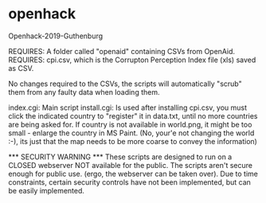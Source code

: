 # openhack
Openhack-2019-Guthenburg

REQUIRES: A folder called "openaid" containing CSVs from OpenAid.
REQUIRES: cpi.csv, which is the Corrupton Perception Index file (xls) saved as CSV.

No changes required to the CSVs, the scripts will automatically "scrub" them from any faulty data when loading them.

index.cgi: Main script
install.cgi: Is used after installing cpi.csv, you must click the indicated country to "register" it in data.txt, until no more countries are being asked for.
If country is not available in world.png, it might be too small - enlarge the country in MS Paint.
(No, your'e not changing the world :-), its just that the map needs to be more coarse to convey the information)

*** SECURITY WARNING ***
These scripts are designed to run on a CLOSED webserver NOT available for the public. The scripts aren't secure enough for public use.
(ergo, the webserver can be taken over).
Due to time constraints, certain security controls have not been implemented, but can be easily implemented.

